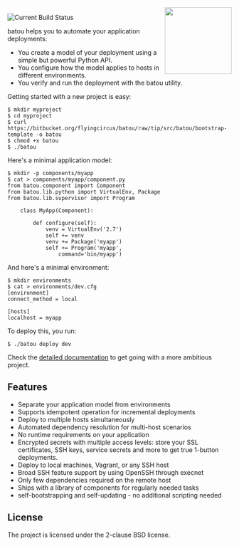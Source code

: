 <img align="right" width="150" src="https://batou.readthedocs.io/en/latest/_static/batou.png">

![Current Build Status](https://travis-ci.org/flyingcircusio/batou.svg?branch=master)

batou helps you to automate your application deployments:

* You create a model of your deployment using a simple but powerful Python API.
* You configure how the model applies to hosts in different environments.
* You verify and run the deployment with the batou utility.

Getting started with a new project is easy:

```console
$ mkdir myproject
$ cd myproject
$ curl https://bitbucket.org/flyingcircus/batou/raw/tip/src/batou/bootstrap-template -o batou
$ chmod +x batou
$ ./batou
```

Here's a minimal application model:

```console
$ mkdir -p components/myapp
$ cat > components/myapp/component.py
from batou.component import Component
from batou.lib.python import VirtualEnv, Package
from batou.lib.supervisor import Program

    class MyApp(Component):

        def configure(self):
            venv = VirtualEnv('2.7')
            self += venv
            venv += Package('myapp')
            self += Program('myapp',
                command='bin/myapp')
```

And here's a minimal environment:

```console
$ mkdir environments
$ cat > environments/dev.cfg
[environment]
connect_method = local

[hosts]
localhost = myapp
```

To deploy this, you run:

```console
$ ./batou deploy dev
```

Check the [detailed documentation](http://batou.readthedocs.org) to get going with a more ambitious project.


## Features

* Separate your application model from environments
* Supports idempotent operation for incremental deployments
* Deploy to multiple hosts simultaneously
* Automated dependency resolution for multi-host
  scenarios
* No runtime requirements on your application
* Encrypted secrets with multiple access levels: store your
  SSL certificates, SSH keys, service secrets and more to get true 1-button deployments.
* Deploy to local machines, Vagrant, or any SSH host
* Broad SSH feature support by using OpenSSH through execnet
* Only few dependencies required on the remote host
* Ships with a library of components for regularly needed
  tasks
* self-bootstrapping and self-updating - no additional
  scripting needed

## License

The project is licensed under the 2-clause BSD license.
